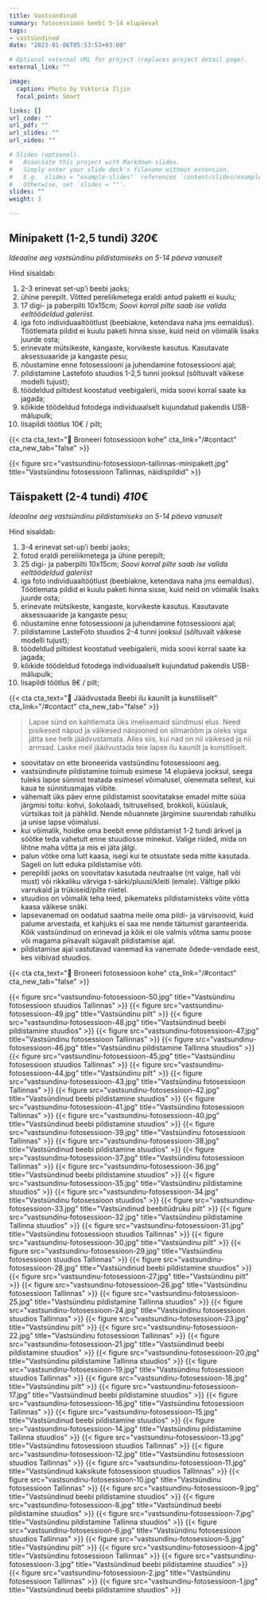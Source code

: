```yaml
---
title: Vastsündinud
summary: fotosessioon beebi 5-14 elupäeval
tags:
- vastsündinud
date: "2023-01-06T05:53:53+03:00"

# Optional external URL for project (replaces project detail page).
external_link: ""

image:
  caption: Photo by Viktoria Iljin
  focal_point: Smart

links: []
url_code: ""
url_pdf: ""
url_slides: ""
url_video: ""

# Slides (optional).
#   Associate this project with Markdown slides.
#   Simply enter your slide deck's filename without extension.
#   E.g. `slides = "example-slides"` references `content/slides/example-slides.md`.
#   Otherwise, set `slides = ""`.
slides: ""
weight: 3

---
```

## Minipakett (1-2,5 tundi) *320*€ 

_Ideaalne aeg vastsündinu pildistamiseks on 5-14 päeva vanuselt_

Hind sisaldab:
1. 2-3 erinevat set-up’i beebi jaoks;
2. ühine perepilt. Võtted pereliikmetega eraldi antud paketti ei kuulu;
3. 17 digi- ja paberpilti 10x15cm; _Soovi korral pilte saab ise valida eeltöödeldud galeriist._
4. iga foto individuaaltöötlust (beebiakne, ketendava naha jms eemaldus). Töötlemata pildid ei kuulu paketi hinna sisse, kuid neid on võimalik lisaks juurde osta;
5. erinevate mütsikeste, kangaste, korvikeste kasutus. Kasutavate aksessuaaride ja kangaste pesu;
6. nõustamine enne fotosessiooni ja juhendamine fotosessiooni ajal;
7. pildistamine Lastefoto stuudios 1-2,5 tunni jooksul (sõltuvalt väikese modelli tujust);
8. töödeldud piltidest koostatud veebigalerii, mida soovi korral saate ka jagada;
9. kõikide töödeldud fotodega individuaalselt kujundatud pakendis USB-mälupulk;
10. lisapildi töötlus 10€ / pilt;

{{< cta cta_text="💛 Broneeri fotosessioon kohe" cta_link="/#contact" cta_new_tab="false" >}}

{{< figure src="vastsundinu-fotosessioon-tallinnas-minipakett.jpg" title="Vastsündinu fotosessioon Tallinnas, näidispildid" >}}

## Täispakett (2-4 tundi) *410*€ 

_Ideaalne aeg vastsündinu pildistamiseks on 5-14 päeva vanuselt_

Hind sisaldab:
1. 3-4 erinevat set-up’i beebi jaoks;
2. fotod eraldi pereliikmetega ja ühine perepilt;
3. 25 digi- ja paberpilti 10x15cm; *Soovi korral pilte saab ise valida eeltöödeldud galeriist*
4. iga foto individuaaltöötlust (beebiakne, ketendava naha jms eemaldus). Töötlemata pildid ei kuulu paketi hinna sisse, kuid neid on võimalik lisaks juurde osta;
5. erinevate mütsikeste, kangaste, korvikeste kasutus. Kasutavate aksessuaaride ja kangaste pesu;
6. nõustamine enne fotosessiooni ja juhendamine fotosessiooni ajal;
7. pildistamine LasteFoto stuudios 2-4 tunni jooksul (sõltuvalt väikese modelli tujust);
8. töödeldud piltidest koostatud veebigalerii, mida soovi korral saate ka jagada;
9. kõikide töödeldud fotodega individuaalselt kujundatud pakendis USB-mälupulk;
10. lisapildi töötlus 8€ / pilt;

{{< cta cta_text="💛 Jäädvustada Beebi ilu kaunilt ja kunstiliselt" cta_link="/#contact" cta_new_tab="false" >}}

> Lapse sünd on kahtlemata üks imelisemaid sündmusi elus. Need pisikesed näpud ja väikesed näojooned on silmarõõm ja oleks viga jätta see hetk jäädvustamata. Alles siis, kui nad on nii väikesed ja nii armsad. Laske meil jäädvustada teie lapse ilu kaunilt ja kunstiliselt.

- soovitatav on ette broneerida vastsündinu fotosessiooni aeg.
- vastsündinute pildistamine toimub esimese 14 elupäeva jooksul, seega tuleks lapse sünnist teatada esimesel võimalusel, olenemata sellest, kui kaua te sünnitusmajas viibite.
- vähemalt üks päev enne pildistamist soovitatakse emadel mitte süüa järgmisi toitu: kohvi, šokolaadi, tsitruselised, brokkoli, küüslauk, vürtsikas toit ja pähklid. Nende nõuannete järgimine suurendab rahuliku ja unise lapse võimalusi.
- kui võimalik, hoidke oma beebit enne pildistamist 1-2 tundi ärkvel ja söötke teda vahetult enne stuudiosse minekut. Valige riided, mida on lihtne maha võtta ja mis ei jäta jälgi. 
- palun võtke oma lutt kaasa, isegi kui te otsustate seda mitte kasutada. Sageli on lutt eduka pildistamise võti.
- perepildi jaoks on soovitatav kasutada neutraalse (nt valge, hall või must) või rikkaliku värviga t-särki/pluusi/kleiti (emale). Vältige pikki varrukaid ja trükiseid/pilte riietel.
- stuudios on võimalik teha teed, pikemateks pildistamisteks võite võtta kaasa väikese snäki.
- lapsevanemad on oodatud saatma meile oma pildi- ja värvisoovid, kuid palume arvestada, et kahjuks ei saa me nende täitumist garanteerida. Kõik vastsündinud on erinevad ja kõik ei ole valmis võtma samu poose või magama piisavalt sügavalt pildistamise ajal.
- pildistamise ajal vastutavad vanemad ka vanemate õdede-vendade eest, kes viibivad stuudios.

{{< cta cta_text="💛 Broneeri fotosessioon kohe" cta_link="/#contact" cta_new_tab="false" >}}

{{< figure src="vastsundinu-fotosessioon-50.jpg" title="Vastsündinu fotosessioon stuudios Tallinnas" >}}
{{< figure src="vastsundinu-fotosessioon-49.jpg" title="Vastsündinu pilt" >}}
{{< figure src="vastsundinu-fotosessioon-48.jpg" title="Vastsündinud beebi pildistamine stuudios" >}}
{{< figure src="vastsundinu-fotosessioon-47.jpg" title="Vastsündinu fotosessioon Tallinnas" >}}
{{< figure src="vastsundinu-fotosessioon-46.jpg" title="Vastsündinu pildistamine Tallinna stuudios" >}}
{{< figure src="vastsundinu-fotosessioon-45.jpg" title="Vastsündinu fotosessioon stuudios Tallinnas" >}}
{{< figure src="vastsundinu-fotosessioon-44.jpg" title="Vastsündinu pilt" >}}
{{< figure src="vastsundinu-fotosessioon-43.jpg" title="Vastsündinu fotosessioon Tallinnas" >}}
{{< figure src="vastsundinu-fotosessioon-42.jpg" title="Vastsündinud beebi pildistamine stuudios" >}}
{{< figure src="vastsundinu-fotosessioon-41.jpg" title="Vastsündinu fotosessioon Tallinnas" >}}
{{< figure src="vastsundinu-fotosessioon-40.jpg" title="Vastsündinud beebi pildistamine stuudios" >}}
{{< figure src="vastsundinu-fotosessioon-39.jpg" title="Vastsündinu fotosessioon Tallinnas" >}}
{{< figure src="vastsundinu-fotosessioon-38.jpg" title="Vastsündinud beebi pildistamine stuudios" >}}
{{< figure src="vastsundinu-fotosessioon-37.jpg" title="Vastsündinu fotosessioon Tallinnas" >}}
{{< figure src="vastsundinu-fotosessioon-36.jpg" title="Vastsündinud beebi pildistamine stuudios" >}}
{{< figure src="vastsundinu-fotosessioon-35.jpg" title="Vastsündinu pildistamine stuudios" >}}
{{< figure src="vastsundinu-fotosessioon-34.jpg" title="Vastsündinu fotosessioon stuudios" >}}
{{< figure src="vastsundinu-fotosessioon-33.jpg" title="Vastsündinud beebitüdruku pilt" >}}
{{< figure src="vastsundinu-fotosessioon-32.jpg" title="Vastsündinu pildistamine Tallinna stuudios" >}}
{{< figure src="vastsundinu-fotosessioon-31.jpg" title="Vastsündinu fotosessioon stuudios Tallinnas" >}}
{{< figure src="vastsundinu-fotosessioon-30.jpg" title="Vastsündinu pilt" >}}
{{< figure src="vastsundinu-fotosessioon-29.jpg" title="Vastsündinu fotosessioon stuudios Tallinnas" >}}
{{< figure src="vastsundinu-fotosessioon-28.jpg" title="Vastsündinud beebi pildistamine stuudios" >}}
{{< figure src="vastsundinu-fotosessioon-27.jpg" title="Vastsündinu pilt" >}}
{{< figure src="vastsundinu-fotosessioon-26.jpg" title="Vastsündinu fotosessioon Tallinnas" >}}
{{< figure src="vastsundinu-fotosessioon-25.jpg" title="Vastsündinu pildistamine Tallinna stuudios" >}}
{{< figure src="vastsundinu-fotosessioon-24.jpg" title="Vastsündinu fotosessioon stuudios Tallinnas" >}}
{{< figure src="vastsundinu-fotosessioon-23.jpg" title="Vastsündinu pilt" >}}
{{< figure src="vastsundinu-fotosessioon-22.jpg" title="Vastsündinu fotosessioon Tallinnas" >}}
{{< figure src="vastsundinu-fotosessioon-21.jpg" title="Vastsündinud beebi pildistamine stuudios" >}}
{{< figure src="vastsundinu-fotosessioon-20.jpg" title="Vastsündinu pildistamine Tallinna stuudios" >}}
{{< figure src="vastsundinu-fotosessioon-19.jpg" title="Vastsündinu fotosessioon stuudios Tallinnas" >}}
{{< figure src="vastsundinu-fotosessioon-18.jpg" title="Vastsündinu pilt" >}}
{{< figure src="vastsundinu-fotosessioon-17.jpg" title="Vastsündinud beebi pildistamine stuudios" >}}
{{< figure src="vastsundinu-fotosessioon-16.jpg" title="Vastsündinu fotosessioon Tallinnas" >}}
{{< figure src="vastsundinu-fotosessioon-15.jpg" title="Vastsündinud beebi pildistamine stuudios" >}}
{{< figure src="vastsundinu-fotosessioon-14.jpg" title="Vastsündinu pildistamine Tallinna stuudios" >}}
{{< figure src="vastsundinu-fotosessioon-13.jpg" title="Vastsündinu fotosessioon stuudios Tallinnas" >}}
{{< figure src="vastsundinu-fotosessioon-12.jpg" title="Vastsündinu fotosessioon stuudios Tallinnas" >}}
{{< figure src="vastsundinu-fotosessioon-11.jpg" title="Vastsündinud kaksikute fotosessioon stuudios Tallinnas" >}}
{{< figure src="vastsundinu-fotosessioon-10.jpg" title="Vastsündinu fotosessioon Tallinnas" >}}
{{< figure src="vastsundinu-fotosessioon-9.jpg" title="Vastsündinud beebi pildistamine stuudios" >}}
{{< figure src="vastsundinu-fotosessioon-8.jpg" title="Vastsündinud beebi pildistamine stuudios" >}}
{{< figure src="vastsundinu-fotosessioon-7.jpg" title="Vastsündinu pildistamine Tallinna stuudios" >}}
{{< figure src="vastsundinu-fotosessioon-6.jpg" title="Vastsündinu fotosessioon stuudios Tallinnas" >}}
{{< figure src="vastsundinu-fotosessioon-5.jpg" title="Vastsündinu pilt" >}}
{{< figure src="vastsundinu-fotosessioon-4.jpg" title="Vastsündinu fotosessioon Tallinnas" >}}
{{< figure src="vastsundinu-fotosessioon-3.jpg" title="Vastsündinud beebi pildistamine stuudios" >}}
{{< figure src="vastsundinu-fotosessioon-2.jpg" title="Vastsündinu fotosessioon Tallinnas" >}}
{{< figure src="vastsundinu-fotosessioon-1.jpg" title="Vastsündinud beebi pildistamine stuudios" >}}